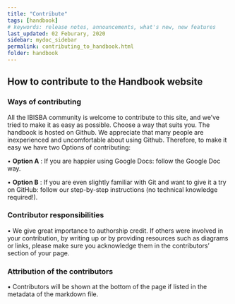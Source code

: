 ```yaml
---
title: "Contribute"
tags: [handbook]
# keywords: release notes, announcements, what's new, new features
last_updated: 02 Feburary, 2020
sidebar: mydoc_sidebar
permalink: contributing_to_handbook.html
folder: handbook
---
```


## How to contribute to the Handbook website 

### Ways of contributing
  All the IBISBA community is welcome to contribute to this site, and we’ve tried to make it as easy as possible. Choose a way that suits you. The handbook is hosted on Github. We appreciate that many people are inexperienced and uncomfortable about using Github. Therefore, to make it easy we have two Options of contributing: 

  •	**Option A** : If you are happier using Google Docs: follow the Google Doc way.  
  
  •	**Option B** : If you are even slightly familiar with Git and want to give it a try on GitHub: follow our step-by-step instructions
                 (no technical knowledge required!).  
                 
                 
### Contributor responsibilities
  
• We give great importance to authorship credit. If others were involved in your contribution, by writing up or by providing resources such as diagrams or links, 
  please make sure you acknowledge them in the contributors’ section of your page.
  
### Attribution of the contributors
• Contributors will be shown at the bottom of the page if listed in the metadata of the markdown file.
  
